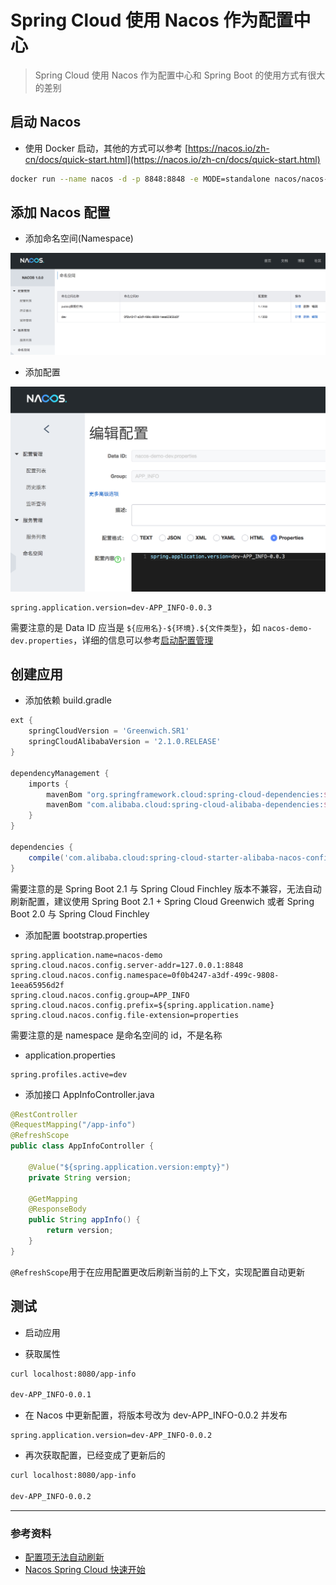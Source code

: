 # Spring Cloud 使用 Nacos 作为配置中心

> Spring Cloud 使用 Nacos 作为配置中心和 Spring Boot 的使用方式有很大的差别

## 启动 Nacos

- 使用 Docker 启动，其他的方式可以参考 [https://nacos.io/zh-cn/docs/quick-start.html](https://nacos.io/zh-cn/docs/quick-start.html)

```bash
docker run --name nacos -d -p 8848:8848 -e MODE=standalone nacos/nacos-server
```

## 添加 Nacos 配置

- 添加命名空间(Namespace)

![添加命名空间](../images/nacos-cloud1-add-namespace.png)

- 添加配置

![添加配置](../images/nacos-cloud2-add-config.png)

```properties
spring.application.version=dev-APP_INFO-0.0.3
```

需要注意的是 Data ID 应当是 `${应用名}-${环境}.${文件类型}`，如 `nacos-demo-dev.properties`，详细的信息可以参考[启动配置管理](https://nacos.io/zh-cn/docs/quick-start-spring-cloud.html)


## 创建应用

- 添加依赖 build.gradle 

```gradle
ext {
    springCloudVersion = 'Greenwich.SR1'
    springCloudAlibabaVersion = '2.1.0.RELEASE'
}

dependencyManagement {
    imports {
        mavenBom "org.springframework.cloud:spring-cloud-dependencies:${springCloudVersion}"
        mavenBom "com.alibaba.cloud:spring-cloud-alibaba-dependencies:${springCloudAlibabaVersion}"
    }
}

dependencies {
    compile('com.alibaba.cloud:spring-cloud-starter-alibaba-nacos-config')
}
```

需要注意的是 Spring Boot 2.1 与 Spring Cloud Finchley 版本不兼容，无法自动刷新配置，建议使用 Spring Boot 2.1 +  Spring Cloud Greenwich 或者  Spring Boot 2.0 与 Spring Cloud Finchley


- 添加配置 bootstrap.properties

```properties
spring.application.name=nacos-demo
spring.cloud.nacos.config.server-addr=127.0.0.1:8848
spring.cloud.nacos.config.namespace=0f0b4247-a3df-499c-9808-1eea65956d2f
spring.cloud.nacos.config.group=APP_INFO
spring.cloud.nacos.config.prefix=${spring.application.name}
spring.cloud.nacos.config.file-extension=properties
```

需要注意的是 namespace 是命名空间的 id，不是名称

 - application.properties

```properties
spring.profiles.active=dev
```

- 添加接口 AppInfoController.java

```java
@RestController
@RequestMapping("/app-info")
@RefreshScope
public class AppInfoController {

    @Value("${spring.application.version:empty}")
    private String version;

    @GetMapping
    @ResponseBody
    public String appInfo() {
        return version;
    }
}
```

`@RefreshScope`用于在应用配置更改后刷新当前的上下文，实现配置自动更新

## 测试

- 启动应用 

- 获取属性 

```bash
curl localhost:8080/app-info

dev-APP_INFO-0.0.1
```

- 在 Nacos 中更新配置，将版本号改为 dev-APP_INFO-0.0.2 并发布

```properties
spring.application.version=dev-APP_INFO-0.0.2
```

- 再次获取配置，已经变成了更新后的

```bash
curl localhost:8080/app-info

dev-APP_INFO-0.0.2
```


----------

### 参考资料 

- [配置项无法自动刷新](https://github.com/spring-cloud-incubator/spring-cloud-alibaba/issues/240)
- [Nacos Spring Cloud 快速开始](https://nacos.io/zh-cn/docs/quick-start-spring-cloud.html)